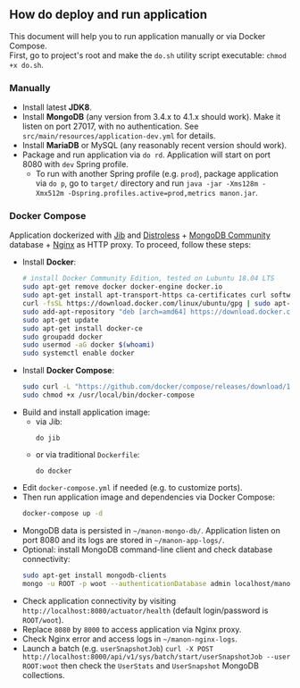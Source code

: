 ## How do deploy and run application

This document will help you to run application manually or via Docker Compose.  
First, go to project's root and make the `do.sh` utility script executable: `chmod +x do.sh`.

### Manually

* Install latest **JDK8**.
* Install **MongoDB** (any version from 3.4.x to 4.1.x should work). Make it listen on port 27017, with no authentication. See `src/main/resources/application-dev.yml` for details.
* Install **MariaDB** or MySQL (any reasonably recent version should work).
* Package and run application via `do rd`. Application will start on port 8080 with `dev` Spring profile.
  * To run with another Spring profile (e.g. `prod`), package application via `do p`, go to `target/` directory and run `java -jar -Xms128m -Xmx512m -Dspring.profiles.active=prod,metrics manon.jar`.

### Docker Compose

Application dockerized with [Jib](https://github.com/GoogleContainerTools/jib) and [Distroless](https://github.com/GoogleContainerTools/distroless) + [MongoDB Community](https://www.mongodb.com/download-center/community) database + [Nginx](http://nginx.org/en/download.html) as HTTP proxy. To proceed, follow these steps:

* Install **Docker**:
  ```bash
  # install Docker Community Edition, tested on Lubuntu 18.04 LTS
  sudo apt-get remove docker docker-engine docker.io
  sudo apt-get install apt-transport-https ca-certificates curl software-properties-common
  curl -fsSL https://download.docker.com/linux/ubuntu/gpg | sudo apt-key add -
  sudo add-apt-repository "deb [arch=amd64] https://download.docker.com/linux/ubuntu $(lsb_release -cs) stable"
  sudo apt-get update
  sudo apt-get install docker-ce
  sudo groupadd docker 
  sudo usermod -aG docker $(whoami)
  sudo systemctl enable docker
  ```
* Install **Docker Compose**:
  ```bash
  sudo curl -L "https://github.com/docker/compose/releases/download/1.22.0/docker-compose-$(uname -s)-$(uname -m)" -o /usr/local/bin/docker-compose
  sudo chmod +x /usr/local/bin/docker-compose
  ```
* Build and install application image:
  * via Jib:
    ```
    do jib
    ```
  * or via traditional `Dockerfile`:
    ```
    do docker
    ```
* Edit `docker-compose.yml` if needed (e.g. to customize ports).
* Then run application image and dependencies via Docker Compose: 
  ```bash
  docker-compose up -d
  ```
* MongoDB data is persisted in `~/manon-mongo-db/`. Application listen on port 8080 and its logs are stored in `~/manon-app-logs/`.
* Optional: install MongoDB command-line client and check database connectivity:
  ```bash
  sudo apt-get install mongodb-clients
  mongo -u ROOT -p woot --authenticationDatabase admin localhost/manon
  ```
* Check application connectivity by visiting `http://localhost:8080/actuator/health` (default login/password is `ROOT/woot`).
* Replace `8080` by `8000` to access application via Nginx proxy.
* Check Nginx error and access logs in `~/manon-nginx-logs`.
* Launch a batch (e.g. `userSnapshotJob`) `curl -X POST http://localhost:8000/api/v1/sys/batch/start/userSnapshotJob --user ROOT:woot` then check the `UserStats` and `UserSnapshot` MongoDB collections.
